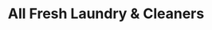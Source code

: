 ---
title: "All Fresh Laundry & Cleaners"
url: /new-york/all-fresh-laundry-and-cleaners/
shop: laundry
---